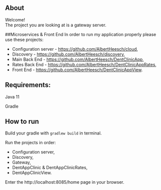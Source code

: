 ## About
Welcome!  
The project you are looking at is a gateway server.

##Microservices & Front End
In order to run my application properly please use these projects:
- Configuration server - https://github.com/AlbertHeesch/cloud,
- Discovery - https://github.com/AlbertHeesch/discovery,
- Main Back End - https://github.com/AlbertHeesch/DentClinicApp,
- Rates Back End - https://github.com/AlbertHeesch/DentClinicAppRates,
- Front End - https://github.com/AlbertHeesch/DentClinicAppView.

## Requirements:

Java 11

Gradle

## How to run

Build your gradle with `gradlew build` in terminal.

Run the projects in order:
- Configuration server,
- Discovery,
- Gateway,
- DentAppClinic & DentAppClinicRates,
- DentAppClinicView.

Enter the http://localhost:8085/home page in your browser.